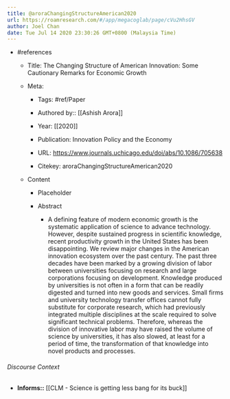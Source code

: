 ```yaml
---
title: @aroraChangingStructureAmerican2020
url: https://roamresearch.com/#/app/megacoglab/page/cVu2HhsGV
author: Joel Chan
date: Tue Jul 14 2020 23:30:26 GMT+0800 (Malaysia Time)
---
```


- #references

    - Title: The Changing Structure of American Innovation: Some Cautionary Remarks for Economic Growth

    - Meta:

        - Tags: #ref/Paper

        - Authored by::  [[Ashish Arora]]

        - Year: [[2020]]

        - Publication: Innovation Policy and the Economy

        - URL: https://www.journals.uchicago.edu/doi/abs/10.1086/705638

        - Citekey: aroraChangingStructureAmerican2020

    - Content

        - Placeholder

        - Abstract

            - A defining feature of modern economic growth is the systematic application of science to advance technology. However, despite sustained progress in scientific knowledge, recent productivity growth in the United States has been disappointing. We review major changes in the American innovation ecosystem over the past century. The past three decades have been marked by a growing division of labor between universities focusing on research and large corporations focusing on development. Knowledge produced by universities is not often in a form that can be readily digested and turned into new goods and services. Small firms and university technology transfer offices cannot fully substitute for corporate research, which had previously integrated multiple disciplines at the scale required to solve significant technical problems. Therefore, whereas the division of innovative labor may have raised the volume of science by universities, it has also slowed, at least for a period of time, the transformation of that knowledge into novel products and processes.

###### Discourse Context

- **Informs::** [[CLM - Science is getting less bang for its buck]]
